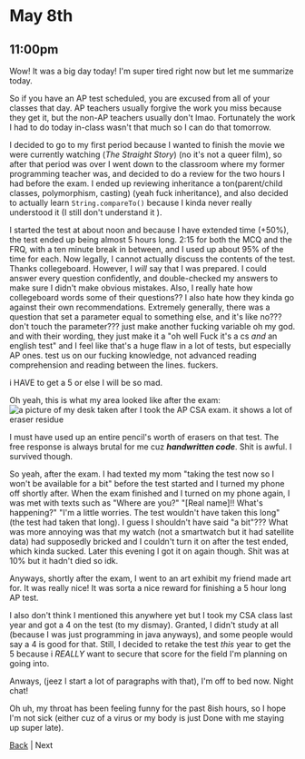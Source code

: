 # May 8th

## 11:00pm
Wow! It was a big day today! I'm super tired right now but let me summarize today.

So if you have an AP test scheduled, you are excused from all of your classes that day. AP teachers usually forgive the work you miss because they get it, but the non-AP teachers usually don't lmao. Fortunately the work I had to do today in-class wasn't that much so I can do that tomorrow.

I decided to go to my first period because I wanted to finish the movie we were currently watching (*The Straight Story*) (no it's not a queer film), so after that period was over I went down to the classroom where my former programming teacher was, and decided to do a review for the two hours I had before the exam. I ended up reviewing inheritance a ton(parent/child classes, polymorphism, casting) (yeah fuck inheritance), and also decided to actually learn `String.compareTo()` because I kinda never really understood it (I still don't understand it ).

I started the test at about noon and because I have extended time (+50%), the test ended up being almost 5 hours long. 2:15 for both the MCQ and the FRQ, with a ten minute break in between, and I used up about 95% of the time for each. Now legally, I cannot actually discuss the contents of the test. Thanks collegeboard. However, I *will* say that I was prepared. I could answer every question confidently, and double-checked my answers to make sure I didn't make obvious mistakes. Also, I really hate how collegeboard words some of their questions?? I also hate how they kinda go against their own recommendations. Extremely generally, there was a question that set a parameter equal to something else, and it's like no??? don't touch the parameter??? just make another fucking variable oh my god. and with their wording, they just make it a "oh well Fuck it's a cs *and* an english test" and I feel like that's a huge flaw in a lot of tests, but especially AP ones. test us on our fucking knowledge, not advanced reading comprehension and reading between the lines. fuckers.

i HAVE to get a 5 or else I will be so mad.

Oh yeah, this is what my area looked like after the exam:
![a picture of my desk taken after I took the AP CSA exam. it shows a lot of eraser residue](./../assets/post-ap-test-desk.png)

I must have used up an entire pencil's worth of erasers on that test. The free response is always brutal for me cuz ***handwritten code***. Shit is awful. I survived though.

So yeah, after the exam. I had texted my mom "taking the test now so I won't be available for a bit" before the test started and I turned my phone off shortly after. When the exam finished and I turned on my phone again, I was met with texts such as "Where are you?" "[Real name]!! What's happening?" "I'm a little worries. The test wouldn't have taken this long" (the test had taken that long). I guess I shouldn't have said "a bit"??? What was more annoying was that my watch (not a smartwatch but it had satellite data) had supposedly bricked and I couldn't turn it on after the test ended, which kinda sucked. Later this evening I got it on again though. Shit was at 10% but it hadn't died so idk.

Anyways, shortly after the exam, I went to an art exhibit my friend made art for. It was really nice! It was sorta a nice reward for finishing a 5 hour long AP test.

I also don't think I mentioned this anywhere yet but I took my CSA class last year and got a 4 on the test (to my dismay). Granted, I didn't study at all (because I was just programming in java anyways), and some people would say a 4 is good for that. Still, I decided to retake the test *this* year to get the 5 because i *REALLY* want to secure that score for the field I'm planning on going into.

Anways, (jeez I start a lot of paragraphs with that), I'm off to bed now. Night chat!

Oh uh, my throat has been feeling funny for the past 8ish hours, so I hope I'm not sick (either cuz of a virus or my body is just Done with me staying up super late).

[Back](./7.md) | Next
